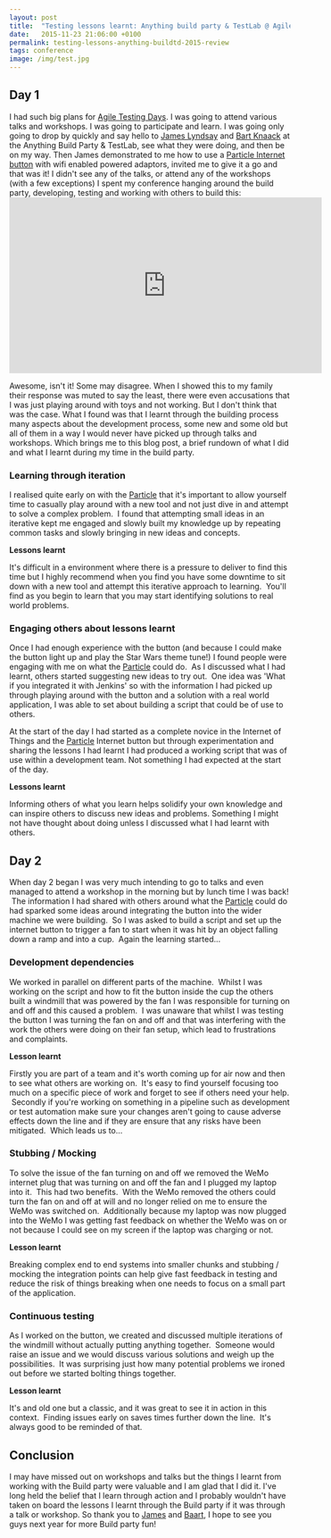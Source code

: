 ```yaml
---
layout: post
title:  "Testing lessons learnt: Anything build party & TestLab @ AgileTD 2015"
date:   2015-11-23 21:06:00 +0100
permalink: testing-lessons-anything-buildtd-2015-review
tags: conference
image: /img/test.jpg
---
```


<h2>Day 1</h2>
I had such big plans for <a href="http://agiletestingdays.com" target="_blank">Agile Testing Days</a>. I was going to attend various talks and workshops. I was going to participate and learn. I was going only going to drop by quickly and say hello to <a href="https://twitter.com/workroomprds" target="_blank">James Lyndsay</a> and <a href="https://twitter.com/Btknaack" target="_blank">Bart Knaack</a> at the Anything Build Party &amp; TestLab, see what they were doing, and then be on my way. Then James demonstrated to me how to use a <a href="https://www.particle.io/button" target="_blank">Particle Internet button</a> with wifi enabled powered adaptors, invited me to give it a go and that was it! I didn't see any of the talks, or attend any of the workshops (with a few exceptions) I spent my conference hanging around the build party, developing, testing and working with others to build this:

<iframe width="560" height="315" src="https://www.youtube.com/embed/GW6PVHRDP7g" frameborder="0" allow="autoplay; encrypted-media" allowfullscreen></iframe>

Awesome, isn't it! Some may disagree. When I showed this to my family their response was muted to say the least, there were even accusations that I was just playing around with toys and not working. But I don't think that was the case. What I found was that I learnt through the building process many aspects about the development process, some new and some old but all of them in a way I would never have picked up through talks and workshops. Which brings me to this blog post, a brief rundown of what I did and what I learnt during my time in the build party.
<h3>Learning through iteration</h3>
I realised quite early on with the <a href="https://www.particle.io/button" target="_blank">Particle</a> that it's important to allow yourself time to casually play around with a new tool and not just dive in and attempt to solve a complex problem.  I found that attempting small ideas in an iterative kept me engaged and slowly built my knowledge up by repeating common tasks and slowly bringing in new ideas and concepts.

<strong>Lessons learnt</strong>

It's difficult in a environment where there is a pressure to deliver to find this time but I highly recommend when you find you have some downtime to sit down with a new tool and attempt this iterative approach to learning.  You'll find as you begin to learn that you may start identifying solutions to real world problems.
<h3>Engaging others about lessons learnt</h3>
Once I had enough experience with the button (and because I could make the button light up and play the Star Wars theme tune!) I found people were engaging with me on what the <a href="https://www.particle.io/button" target="_blank">Particle</a> could do.  As I discussed what I had learnt, others started suggesting new ideas to try out.  One idea was 'What if you integrated it with Jenkins' so with the information I had picked up through playing around with the button and a solution with a real world application, I was able to set about building a script that could be of use to others.

At the start of the day I had started as a complete novice in the Internet of Things and the <a href="https://www.particle.io/button" target="_blank">Particle</a> Internet button but through experimentation and sharing the lessons I had learnt I had produced a working script that was of use within a development team. Not something I had expected at the start of the day.

<strong>Lessons learnt</strong>

Informing others of what you learn helps solidify your own knowledge and can inspire others to discuss new ideas and problems. Something I might not have thought about doing unless I discussed what I had learnt with others.
<h2>Day 2</h2>
When day 2 began I was very much intending to go to talks and even managed to attend a workshop in the morning but by lunch time I was back!  The information I had shared with others around what the <a href="https://www.particle.io/button" target="_blank">Particle</a> could do had sparked some ideas around integrating the button into the wider machine we were building.  So I was asked to build a script and set up the internet button to trigger a fan to start when it was hit by an object falling down a ramp and into a cup.  Again the learning started...
<h3>Development dependencies</h3>
We worked in parallel on different parts of the machine.  Whilst I was working on the script and how to fit the button inside the cup the others built a windmill that was powered by the fan I was responsible for turning on and off and this caused a problem.  I was unaware that whilst I was testing the button I was turning the fan on and off and that was interfering with the work the others were doing on their fan setup, which lead to frustrations and complaints.

<strong>Lesson learnt</strong>

Firstly you are part of a team and it's worth coming up for air now and then to see what others are working on.  It's easy to find yourself focusing too much on a specific piece of work and forget to see if others need your help.  Secondly if you're working on something in a pipeline such as development or test automation make sure your changes aren't going to cause adverse effects down the line and if they are ensure that any risks have been mitigated.  Which leads us to...
<h3>Stubbing / Mocking</h3>
To solve the issue of the fan turning on and off we removed the WeMo internet plug that was turning on and off the fan and I plugged my laptop into it.  This had two benefits.  With the WeMo removed the others could turn the fan on and off at will and no longer relied on me to ensure the WeMo was switched on.  Additionally because my laptop was now plugged into the WeMo I was getting fast feedback on whether the WeMo was on or not because I could see on my screen if the laptop was charging or not.

<strong>Lesson learnt</strong>

Breaking complex end to end systems into smaller chunks and stubbing / mocking the integration points can help give fast feedback in testing and reduce the risk of things breaking when one needs to focus on a small part of the application.
<h3>Continuous testing</h3>
As I worked on the button, we created and discussed multiple iterations of the windmill without actually putting anything together.  Someone would raise an issue and we would discuss various solutions and weigh up the possibilities.  It was surprising just how many potential problems we ironed out before we started bolting things together.

<strong>Lesson learnt</strong>

It's and old one but a classic, and it was great to see it in action in this context.  Finding issues early on saves times further down the line.  It's always good to be reminded of that.
<h2>Conclusion</h2>
I may have missed out on workshops and talks but the things I learnt from working with the Build party were valuable and I am glad that I did it. I've long held the belief that I learn through action and I probably wouldn't have taken on board the lessons I learnt through the Build party if it was through a talk or workshop. So thank you to <a href="https://twitter.com/workroomprds" target="_blank">James</a> and <a href="https://twitter.com/Btknaack">Baart</a>, I hope to see you guys next year for more Build party fun!